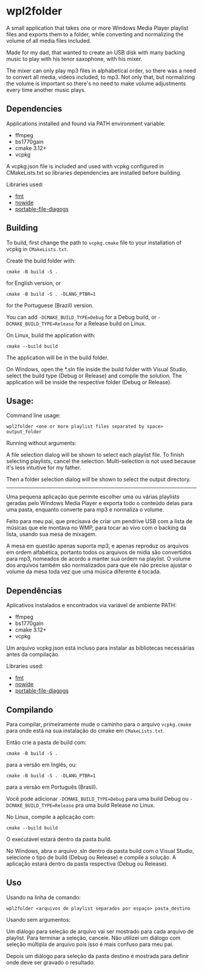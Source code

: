 # wpl2folder

A small application that takes one or more Windows Media Player playlist files
and exports them to a folder, while converting and normalizing the volume of
all media files included.

Made for my dad, that wanted to create an USB disk with many backing music
to play with his tenor saxophone, with his mixer.

The mixer can only play mp3 files in alphabetical order, so there was a
need to convert all media, videos included, to mp3. Not only that,
but normalizing the volume is important so there's no need to make
volume adjustments every time another music plays.

## Dependencies

Applications installed and found via PATH environment variable:

- ffmpeg
- bs1770gain
- cmake 3.12+
- vcpkg

A vcpkg.json file is included and used with vcpkg configured in CMakeLists.txt
so libraries dependencies are installed before building.

Libraries used:

- [fmt](https://github.com/fmtlib/fmt)
- [nowide](https://github.com/boostorg/nowide)
- [portable-file-diagogs](https://github.com/samhocevar/portable-file-dialogs)

## Building

To build, first change the path to `vcpkg.cmake` file to your installation of
vcpkg in `CMakeLists.txt`.

Create the build folder with:

`cmake -B build -S .`

for English version, or

`cmake -B build -S . -DLANG_PTBR=1`

for the Portuguese (Brazil) version.

You can add `-DCMAKE_BUILD_TYPE=Debug` for a Debug build, or
`-DCMAKE_BUILD_TYPE=Release` for a Release build on Linux.

On Linux, build the application with:

`cmake --build build`

The application will be in the build folder.

On Windows, open the *.sln file inside the build folder with Visual Studio,
select the build type (Debug or Release) and compile the solution. The
application will be inside the respective folder (Debug or Release).

## Usage:

Command line usage:

`wpl2folder <one or more playlist files separated by space> output_folder`

Running without arguments:

A file selection dialog will be shown to select each playlist file. To finish
selecting playlists, cancel the selection. Multi-selection is not used
because it's less intuitive for my father.

Then a folder selection dialog will be shown to select the output directory.

---

Uma pequena aplicação que permite escolher uma ou várias playlists geradas pelo
Windows Media Player e exporta todo o conteúdo delas para uma pasta, enquanto
converte para mp3 e normaliza o volume.

Feito para meu pai, que precisava de criar um pendrive USB com a lista de
músicas que ele montava no WMP, para tocar ao vivo com o backing da lista,
usando sua mesa de mixagem.

A mesa em questão apenas suporta mp3, e apenas reproduz os arquivos em ordem
alfabética, portanto todos os arquivos de mídia são convertidos para mp3,
nomeados de acordo a manter sua ordem na playlist. O volume dos arquivos também
são normalizados para que ele não precise ajustar o volume da mesa toda vez que
uma música diferente é tocada.

## Dependências

Aplicativos instalados e encontrados via variável de ambiente PATH:

- ffmpeg
- bs1770gain
- cmake 3.12+
- vcpkg

Um arquivo vcpkg.json está incluso para instalar as bibliotecas necessárias
antes da compilação.

Libraries used:

- [fmt](https://github.com/fmtlib/fmt)
- [nowide](https://github.com/boostorg/nowide)
- [portable-file-diagogs](https://github.com/samhocevar/portable-file-dialogs)

## Compilando

Para compilar, primeiramente mude o caminho para o arquivo `vcpkg.cmake` para
onde está na sua instalação do cmake em `CMakeLists.txt`.

Então crie a pasta de build com:

`cmake -B build -S .`

para a versão em Inglês, ou:

`cmake -B build -S . -DLANG_PTBR=1`

para a versão em Português (Brasil).

Você pode adicionar `-DCMAKE_BUILD_TYPE=Debug` para uma build Debug ou
`-DCMAKE_BUILD_TYPE=Release` pra uma build Release no Linux.

No Linux, compile a aplicação com:

`cmake --build build`

O executável estará dentro da pasta build.

No Windows, abra o arquivo .sln dentro da pasta build com o Visual Studio,
selecione o tipo de build (Debug ou Release) e compile a solução. A
aplicação estará dentro da pasta respectiva (Debug ou Release).

## Uso

Usando na linha de comando:

`wpl2folder <arquivos de playlist separados por espaço> pasta_destino`

Usando sem argumentos:

Um diálogo para seleção de arquivo vai ser mostrado para cada arquivo de playlist. Para terminar a seleção, cancele.
Não utilizei um diálogo com seleção múltipla de arquivo pois isso é mais confuso para meu pai.

Depois um diálogo para seleção da pasta destino é mostrada para definir onde deve ser gravado o resultado.

